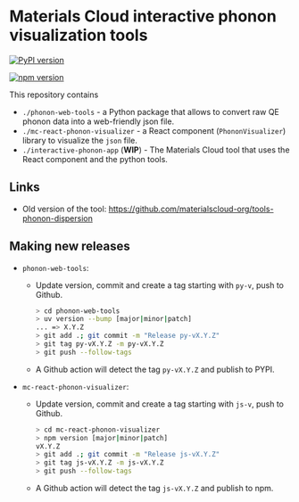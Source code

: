 # Materials Cloud interactive phonon visualization tools

[![PyPI version](https://img.shields.io/pypi/v/phonon-web-tools.svg)](https://pypi.org/project/phonon-web-tools/)

[![npm version](https://img.shields.io/npm/v/mc-react-phonon-visualizer.svg)](https://www.npmjs.com/package/mc-react-phonon-visualizer)

This repository contains

- `./phonon-web-tools` - a Python package that allows to convert raw QE phonon data into a web-friendly json file.
- `./mc-react-phonon-visualizer` - a React component (`PhononVisualizer`) library to visualize the `json` file.
- `./interactive-phonon-app` (**WIP**) - The Materials Cloud tool that uses the React component and the python tools.

## Links

- Old version of the tool: https://github.com/materialscloud-org/tools-phonon-dispersion

## Making new releases

- `phonon-web-tools`:

  - Update version, commit and create a tag starting with `py-v`, push to Github.
    ```bash
    > cd phonon-web-tools
    > uv version --bump [major|minor|patch]
    ... => X.Y.Z
    > git add .; git commit -m "Release py-vX.Y.Z"
    > git tag py-vX.Y.Z -m py-vX.Y.Z
    > git push --follow-tags
    ```
  - A Github action will detect the tag `py-vX.Y.Z` and publish to PYPI.

- `mc-react-phonon-visualizer`:
  - Update version, commit and create a tag starting with `js-v`, push to Github.
    ```bash
    > cd mc-react-phonon-visualizer
    > npm version [major|minor|patch]
    vX.Y.Z
    > git add .; git commit -m "Release js-vX.Y.Z"
    > git tag js-vX.Y.Z -m js-vX.Y.Z
    > git push --follow-tags
    ```
  - A Github action will detect the tag `js-vX.Y.Z` and publish to npm.
